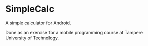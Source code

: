 # SimpleCalc

A simple calculator for Android.

Done as an exercise for a mobile programming course at Tampere University of Technology.
